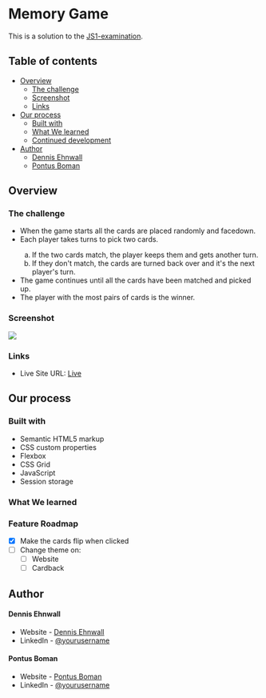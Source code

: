 # Memory Game

This is a solution to the [JS1-examination](https://github.com/fe22-kyh/js1-examiniation).

## Table of contents

-   [Overview](#overview)
    -   [The challenge](#the-challenge)
    -   [Screenshot](#screenshot)
    -   [Links](#links)
-   [Our process](#our-process)
    -   [Built with](#built-with)
    -   [What We learned](#what-we-learned)
    -   [Continued development](#continued-development)
-   [Author](#author)
    -   [Dennis Ehnwall](#dennis-ehnwall)
    -   [Pontus Boman](#pontus-boman)

## Overview

### The challenge

<ul>
    <li>When the game starts all the cards are placed randomly and facedown.</li>
    <li>Each player takes turns to pick two cards.</li>
    <ol type="a">
        <li>If the two cards match, the player keeps them and gets another turn.</li>
        <li>If they don't match, the cards are turned back over and it's the next player's turn.</li>
    </ol>
    <li>The game continues until all the cards have been matched and picked up.</li>
    <li>The player with the most pairs of cards is the winner.</li>
</ul>

### Screenshot

![](https://github.com/BomanStatic/BomanStatic.github.io/assets/133013695/13a8e247-6395-4583-8ab9-c8deab6958a8)

### Links

-   Live Site URL: [Live](https://ehnwall.github.io/Memory-Game/)

## Our process

### Built with

-   Semantic HTML5 markup
-   CSS custom properties
-   Flexbox
-   CSS Grid
-   JavaScript
-   Session storage

### What We learned

### Feature Roadmap

-   [x] Make the cards flip when clicked
-   [ ] Change theme on:
    -   [ ] Website
    -   [ ] Cardback

## Author

#### Dennis Ehnwall

-   Website - [Dennis Ehnwall](https://www.your-site.com)
-   LinkedIn - [@yourusername](https://www.twitter.com/yourusername)

#### Pontus Boman

-   Website - [Pontus Boman](https://bomanstatic.github.io/)
-   LinkedIn - [@yourusername](https://www.twitter.com/yourusername)

##
